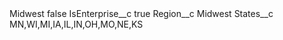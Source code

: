 <?xml version="1.0" encoding="UTF-8"?>
<CustomMetadata xmlns="http://soap.sforce.com/2006/04/metadata" xmlns:xsi="http://www.w3.org/2001/XMLSchema-instance" xmlns:xsd="http://www.w3.org/2001/XMLSchema">
    <label>Midwest</label>
    <protected>false</protected>
    <values>
        <field>IsEnterprise__c</field>
        <value xsi:type="xsd:boolean">true</value>
    </values>
    <values>
        <field>Region__c</field>
        <value xsi:type="xsd:string">Midwest</value>
    </values>
    <values>
        <field>States__c</field>
        <value xsi:type="xsd:string">MN,WI,MI,IA,IL,IN,OH,MO,NE,KS</value>
    </values>
</CustomMetadata>
